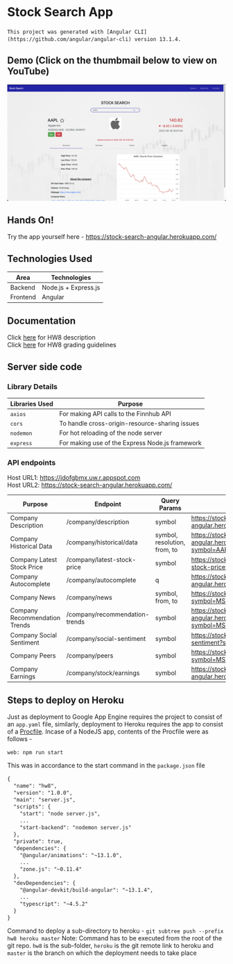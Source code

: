 # Stock Search App

`This project was generated with [Angular CLI](https://github.com/angular/angular-cli) version 13.1.4.`

## Demo (Click on the thumbmail below to view on YouTube)

<a href="https://www.youtube.com/watch?v=43Dg7sZt1lc" target="_blank">
 <img src="https://raw.githubusercontent.com/ruch0401/resources/main/csci-571/stock-search-angular-thumbnail.png" alt="Watch the video for project demo"/>
</a>

## Hands On!

Try the app yourself here - https://stock-search-angular.herokuapp.com/

## Technologies Used

| Area     | Technologies         |
| -------- | -------------------- |
| Backend  | Node.js + Express.js |
| Frontend | Angular              |

## Documentation

Click [here](resources/hw8-description.pdf) for HW8 description  
Click [here](resources/hw8-grading.pdf) for HW8 grading guidelines

## Server side code

### Library Details

| Libraries Used | Purpose                                         |
| -------------- | ----------------------------------------------- |
| `axios`        | For making API calls to the Finnhub API         |
| `cors`         | To handle cross-origin-resource-sharing issues  |
| `nodemon`      | For hot reloading of the node server            |
| `express`      | For making use of the Express Node.js framework |

### API endpoints

Host URL1: https://jdofgbmx.uw.r.appspot.com  
Host URL2: https://stock-search-angular.herokuapp.com/

| Purpose                       | Endpoint                       | Query Params                 | Example                                                                                                                   |
| ----------------------------- | ------------------------------ | ---------------------------- | ------------------------------------------------------------------------------------------------------------------------- |
| Company Description           | /company/description           | symbol                       | https://stock-search-angular.herokuapp.com/company/description?symbol=AAPL                                                |
| Company Historical Data       | /company/historical/data       | symbol, resolution, from, to | https://stock-search-angular.herokuapp.com/company/historical/data?symbol=AAPL&resolution=D&from=1631022248&to=1631627048 |
| Company Latest Stock Price    | /company/latest-stock-price    | symbol                       | https://stock-search-angular.herokuapp.com/company/latest-stock-price?symbol=AAPL                                         |
| Company Autocomplete          | /company/autocomplete          | q                            | https://stock-search-angular.herokuapp.com/company/autocomplete?q=AA                                                      |
| Company News                  | /company/news                  | symbol, from, to             | https://stock-search-angular.herokuapp.com/company/news?symbol=MSFT&from=2022-03-09&to=2022-03-10                         |
| Company Recommendation Trends | /company/recommendation-trends | symbol                       | https://stock-search-angular.herokuapp.com/company/recommendation-trends?symbol=MSFT                                      |
| Company Social Sentiment      | /company/social-sentiment      | symbol                       | https://stock-search-angular.herokuapp.com/company/social-sentiment?symbol=MSFT                                           |
| Company Peers                 | /company/peers                 | symbol                       | https://stock-search-angular.herokuapp.com/company/peers?symbol=MSFT                                                      |
| Company Earnings              | /company/stock/earnings        | symbol                       | https://stock-search-angular.herokuapp.com/company/stock/earnings?symbol=MSFT                                             |

## Steps to deploy on Heroku

Just as deployment to Google App Engine requires the project to consist of an `app.yaml` file, similarly, deployment to Heroku requires the app to consist of a [Procfile](https://devcenter.heroku.com/articles/procfile). Incase of a NodeJS app, contents of the Procfile were as follows -

```
web: npm run start
```

This was in accordance to the start command in the `package.json` file

```
{
  "name": "hw8",
  "version": "1.0.0",
  "main": "server.js",
  "scripts": {
    "start": "node server.js",
    ...
    "start-backend": "nodemon server.js"
  },
  "private": true,
  "dependencies": {
    "@angular/animations": "~13.1.0",
    ...
    "zone.js": "~0.11.4"
  },
  "devDependencies": {
    "@angular-devkit/build-angular": "~13.1.4",
    ...
    "typescript": "~4.5.2"
  }
}
```

Command to deploy a sub-directory to heroku - `git subtree push --prefix hw8 heroku master`
Note: Command has to be executed from the root of the git repo. `hw8` is the sub-folder, `heroku` is the git remote link to heroku and `master` is the branch on which the deployment needs to take place
